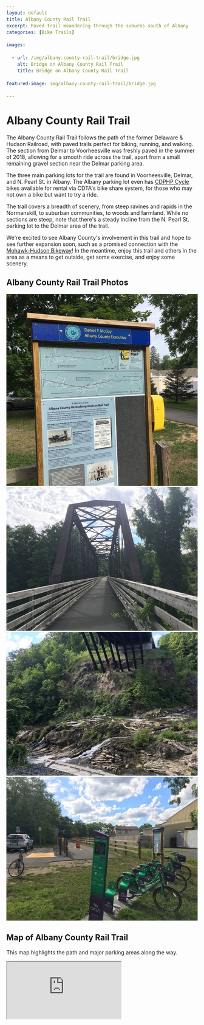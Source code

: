 ```yaml
---
layout: default
title: Albany County Rail Trail
excerpt: Paved trail meandering through the suburbs south of Albany
categories: [Bike Trails]

images:

  - url: /img/albany-county-rail-trail/bridge.jpg
    alt: Bridge on Albany County Rail Trail
    title: Bridge on Albany County Rail Trail

featured-image: img/albany-county-rail-trail/bridge.jpg

---
```


<h1>Albany County Rail Trail</h1>

<p>The Albany County Rail Trail follows the path of the former Delaware & Hudson Railroad, with paved trails perfect for biking, running, and walking. The section from Delmar to Voorheesville was freshly paved in the summer of 2018, allowing for a smooth ride across the trail, apart from a small remaining gravel section near the Delmar parking area.</p>

<p>The three main parking lots for the trail are found in Voorheesville, Delmar, and N. Pearl St. in Albany. The Albany parking lot even has <a href="https://www.cdphpcycle.com/" target="_blank">CDPHP Cycle</a> bikes available for rental via CDTA's bike share system, for those who may not own a bike but want to try a ride.</p>

<p>The trail covers a breadth of scenery, from steep ravines and rapids in the Normanskill, to suburban communities, to woods and farmland. While no sections are steep, note that there's a steady incline from the N. Pearl St. parking lot to the Delmar area of the trail.</p>

<p>We're excited to see Albany County's involvement in this trail and hope to see further expansion soon, such as a promised connection with the <a href="http://newyorktrailheads.com/2016/06/04/Mohawk-Hudson-Bike-Hike-Trail.html">Mohawk-Hudson Bikeway</a>! In the meantime, enjoy this trail and others in the area as a means to get outside, get some exercise, and enjoy some scenery. </p>

<h2>Albany County Rail Trail Photos</h2>

<div class="fotorama" data-nav="thumbs" data-width="100%"
                     data-ratio="800/600"
                     data-min-width="100%"
                     data-max-width="1000"
                     data-min-height="300"
                     data-max-height="100%" >
<img src="/img/albany-county-rail-trail/trail-sign.jpg" alt="Sign in Kenwood Ave. Lot"><br />
<img src="/img/albany-county-rail-trail/bridge.jpg" alt="Old Railway Bridge"><br />
<img src="/img/albany-county-rail-trail/normanskill.jpg" alt="Normanskill"><br />
<img src="/img/albany-county-rail-trail/north-pearl-st-parking.jpg" alt="North Peal St. Parking Lot"><br />

</div>

<h2 id="trailmap">Map of Albany County Rail Trail</h2>

<p>
	This map highlights the path and major parking areas along the way.
</p>

<div class="google-maps">
<iframe src="https://www.google.com/maps/d/u/2/embed?mid=15xvWEz7bMaQBa8bPmqlM5VFn9_sxUNvx" ></iframe></div>